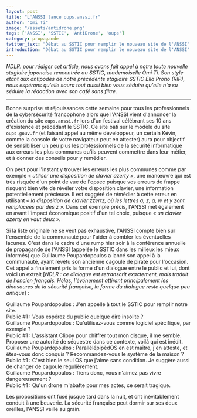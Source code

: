 ```yaml
---
layout: post
title: "L'ANSSI lance oups.anssi.fr"
author: "Omi Ti"
image: "/assets/antidrone.png"
tags: ['ANSSI', 'SSTIC', 'AntiDrone', 'oups']
category: propagande
twitter_text: "Débat au SSTIC pour remplir le nouveau site de l'ANSSI"
introduction: "Débat au SSTIC pour remplir le nouveau site de l'ANSSI"
---
```


*NDLR: pour rédiger cet article, nous avons fait appel à notre toute nouvelle
stagiaire japonaise rencontrée au SSTIC, mademoiselle Ômi Ti. Son style étant
aux antipodes de notre précédente stagiaire SSTIC Ella Prono (RIP), nous
espérons qu'elle saura tout aussi bien vous séduire qu'elle n'a su séduire la
rédaction avec son café sans filtre.*

---

Bonne surprise et réjouissances cette semaine pour tous les professionnels de
la cybersécurité francophone alors que l'ANSSI vient d'annoncer la création du
site `oups.anssi.fr` lors d'un festival célébrant ses 10 ans d'existence et
précédant le SSTIC. Ce site bâti sur le modèle du site `oups.gouv.fr` (et
faisant appel au même développeur, un certain Kévin, comme la console de votre
navigateur peut en attester) aura pour objectif de sensibiliser un peu plus les
professionnels de la sécurité informatique aux erreurs les plus communes qu'ils
peuvent commettre dans leur métier, et à donner des conseils pour y remédier.

On peut pour l'instant y trouver les erreurs les plus communes comme par exemple
*« utiliser une disposition de clavier azerty »*, une manœuvre qui est très
risquée d'un point de vue de l'opsec puisque vos erreurs de frappe risquent bien
vite de révéler votre disposition clavier, une information potentiellement
précieuse. Il est suggéré de rémédier à cette erreur en utilisant *« la
disposition de clavier zzertz, où les lettres a, z, q, w et y zont remplacées
par des z »*. Dans cet exemple précis, l'ANSSI met également en avant l'impact
économique positif d'un tel choix, puisque *« un clavier azerty en vaut deux »*.

Si la liste originale ne se veut pas exhaustive, l'ANSSI compte bien sur
l'ensemble de la communauté pour l'aider à combler les éventuelles lacunes.
C'est dans le cadre d'une rump hier soir à la conférence annuelle de propagande
de l'ANSSI (appelée le SSTIC dans les milieux les mieux informés) que Guillaume
Poupardopoulos a lancé son appel à la communauté, ayant revêtu son ancienne
cagoule de pirate pour l'occasion. Cet appel a finalement pris la forme d'un
dialogue entre le public et lui, dont voici un extrait [*NDLR : ce dialogue est
retranscrit exactement, mais traduit de l'ancien français. Hélas, l'événement
attirant principalement les dinosaures de la sécurité française, la forme du
dialogue reste quelque peu antique*] :

Guillaume Poupardopoulos : J'en appelle à tout le SSTIC pour remplir notre site.
<br/>
Public #1 : Vous espérez du public quelque dire insolite ?<br/>
Guillaume Poupardopoulos : Qu'utilisez-vous comme logiciel spécifique, par exemple ?<br/>
Public #1 : L'assistant Clippy pour chiffrer tout mon disque, il me semble.
Proposer une autorité de séquestre dans ce contexte, voilà qui est inédit.<br/>
Guillaume Poupardopoulos : ParallélépipèdOS en est maître, j'en atteste, et
êtes-vous donc conquis ? Recommandez-vous le système de la maison ?<br/>
Public #1 : C'est bien le seul OS que j'aime sans condition. Je suggère aussi de
changer de cagoule régulièrement.<br/>
Guillaume Poupardopoulos : Tiens donc, vous n'aimez pas vivre dangereusement
?<br/>
Public #1 : Qu'un drone m'abatte pour mes actes, ce serait tragique.<br/>

Les propositions ont fusé jusque tard dans la nuit, et ont inévitablement
conduit à une beuverie. La sécurité française peut dormir sur ses deux oreilles,
l'ANSSI veille au grain.
